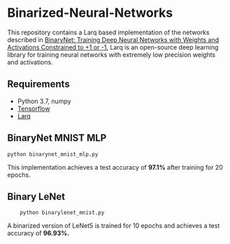 # Binarized-Neural-Networks
This repository contains a Larq based implementation of the networks described in [BinaryNet: Training Deep Neural Networks with Weights and Activations Constrained to +1 or -1.](http://arxiv.org/abs/1602.02830) Larq is an open-source deep learning library for training neural networks with extremely low precision weights and activations.


## Requirements
* Python 3.7, numpy
* [Tensorflow](https://github.com/tensorflow/tensorflow)
* [Larq](https://github.com/larq/larq)

## BinaryNet MNIST MLP
    python binarynet_mnist_mlp.py
This implementation achieves a test accuracy of **97.1%** after training for 20 epochs.

## Binary LeNet 
        python binarylenet_mnist.py
A binarized version of LeNet5 is trained for 10 epochs and achieves a test accuracy of **96.93%.**        
